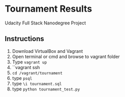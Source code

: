 # Tournament Results
Udacity Full Stack Nanodegree Project

## Instructions
1. Download VirtualBox and Vagrant
2. Open terminal or cmd and browse to vagrant folder
3. Type `vagrant up`
4. ``vagrant ssh
5. `cd /vagrant/tournament`
6. type `psql`
7. type `\i tournament.sql`
8. type `python tournament_test.py`